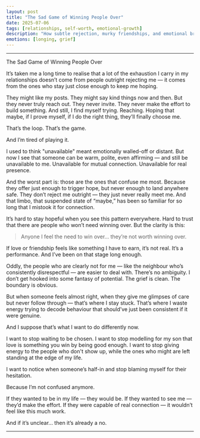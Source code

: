 ```yaml
---
layout: post
title: "The Sad Game of Winning People Over"
date: 2025-07-06
tags: [relationships, self-worth, emotional-growth]
description: "How subtle rejection, murky friendships, and emotional breadcrumbs kept me trying to prove I was worth loving — and what it means to walk away from that pattern."
emotions: [longing, grief]
---
```



---

The Sad Game of Winning People Over

It’s taken me a long time to realise that a lot of the exhaustion I carry in my relationships doesn’t come from people outright rejecting me — it comes from the ones who stay just close enough to keep me hoping.

They might like my posts. They might say kind things now and then. But they never truly reach out. They never invite. They never make the effort to build something. And still, I find myself trying. Reaching. Hoping that maybe, if I prove myself, if I do the right thing, they’ll finally choose me.

That’s the loop. That’s the game.

And I’m tired of playing it.

I used to think "unavailable" meant emotionally walled-off or distant. But now I see that someone can be warm, polite, even affirming — and still be unavailable to me. Unavailable for mutual connection. Unavailable for real presence.

And the worst part is: those are the ones that confuse me most. Because they offer just enough to trigger hope, but never enough to land anywhere safe. They don’t reject me outright — they just never really meet me. And that limbo, that suspended state of “maybe,” has been so familiar for so long that I mistook it for connection.

It’s hard to stay hopeful when you see this pattern everywhere. Hard to trust that there are people who won’t need winning over. But the clarity is this:

> Anyone I feel the need to win over...
they’re not worth winning over.



If love or friendship feels like something I have to earn, it’s not real. It’s a performance. And I’ve been on that stage long enough.

Oddly, the people who are clearly not for me — like the neighbour who’s consistently disrespectful — are easier to deal with. There’s no ambiguity. I don’t get hooked into some fantasy of potential. The grief is clean. The boundary is obvious.

But when someone feels almost right, when they give me glimpses of care but never follow through — that’s where I stay stuck. That’s where I waste energy trying to decode behaviour that should’ve just been consistent if it were genuine.

And I suppose that’s what I want to do differently now.

I want to stop waiting to be chosen.
I want to stop modelling for my son that love is something you win by being good enough.
I want to stop giving energy to the people who don't show up, while the ones who might are left standing at the edge of my life.

I want to notice when someone’s half-in and stop blaming myself for their hesitation.

Because I’m not confused anymore.

If they wanted to be in my life — they would be.
If they wanted to see me — they’d make the effort.
If they were capable of real connection — it wouldn’t feel like this much work.

And if it’s unclear... then it’s already a no.


---